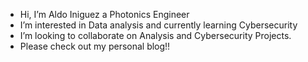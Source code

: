 - Hi, I’m Aldo Iniguez a Photonics Engineer
- I’m interested in Data analysis and currently learning Cybersecurity
- I’m looking to collaborate on Analysis and Cybersecurity Projects.
- Please check out my personal blog!!

<!---
Bl4ckFish/Bl4ckFish is a ✨ special ✨ repository because its `README.md` (this file) appears on your GitHub profile.
You can click the Preview link to take a look at your changes.
--->
